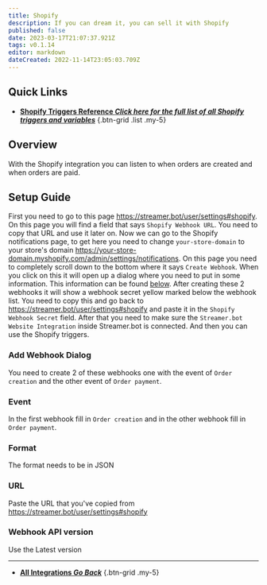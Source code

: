 ```yaml
---
title: Shopify
description: If you can dream it, you can sell it with Shopify
published: false
date: 2023-03-17T21:07:37.921Z
tags: v0.1.14
editor: markdown
dateCreated: 2022-11-14T23:05:03.709Z
---
```


## Quick Links
- [<i class="mdi mdi-creation" style="color: #5E8E3E;"></i> **Shopify Triggers Reference *Click here for the full list of all Shopify triggers and variables***](/Triggers/Shopify)
{.btn-grid .list .my-5}

## Overview
With the Shopify integration you can listen to when orders are created and when orders are paid.

## Setup Guide
First you need to go to this page https://streamer.bot/user/settings#shopify. On this page you will find a field that says `Shopify Webhook URL`. You need to copy that URL and use it later on. Now we can go to the Shopify notifications page, to get here you need to change `your-store-domain` to your store's domain https://your-store-domain.myshopify.com/admin/settings/notifications. On this page you need to completely scroll down to the bottom where it says `Create Webhook`. When you click on this it will open up a dialog where you need to put in some information. This information can be found [below](#add-webhook-dialog). After creating these 2 webhooks it will show a webhook secret yellow marked below the webhook list. You need to copy this and go back to https://streamer.bot/user/settings#shopify and paste it in the `Shopify Webhook Secret` field. After that you need to make sure the `Streamer.bot Website Integration` inside Streamer.bot is connected. And then you can use the Shopify triggers.

### Add Webhook Dialog
You need to create 2 of these webhooks one with the event of `Order creation` and the other event of  `Order payment`.

### Event
In the first webhook fill in `Order creation` and in the other webhook fill in `Order payment`.

### Format
The format needs to be in JSON

### URL
Paste the URL that you've copied from https://streamer.bot/user/settings#shopify

### Webhook API version
Use the Latest version

---

- [<i class="mdi mdi-chevron-left"></i> **All Integrations *Go Back***](/Integrations)
{.btn-grid .my-5}